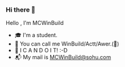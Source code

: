 ### Hi there 👋

<!--
**MCWinBuild/MCWinBuild** is a ✨ _special_ ✨ repository because its `README.md` (this file) appears on your GitHub profile.

Here are some ideas to get you started:

- 🔭 I’m currently working on ...
- 🌱 I’m currently learning ...
- 👯 I’m looking to collaborate on ...
- 🤔 I’m looking for help with ...
- 💬 Ask me about ...
- 📫 How to reach me: ...
- 😄 Pronouns: ...
- ⚡ Fun fact: ...
-->
Hello , I'm MCWinBuild

- 🎓 I'm a student.
- 🐯 You can call me WinBuild/Actt/Awer.(🌴)
- 🌵 I C A N D O I T! :-D
- 📬 My mail is MCWinBuild@sohu.com
